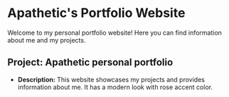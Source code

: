 # Apathetic's Portfolio Website

Welcome to my personal portfolio website! Here you can find information about me and my projects.

## Project: Apathetic personal portfolio

- **Description:** This website showcases my projects and provides information about me. It has a modern look with rose accent color.

